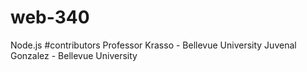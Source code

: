 # web-340
Node.js
#contributors Professor Krasso - Bellevue University Juvenal Gonzalez - Bellevue University
